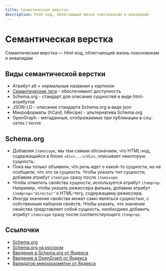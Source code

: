```yaml
---
title: Семантическая верстка
description: html-код, облегчающий жизнь поисковикам и инвалидам
---
```


# Семантическая верстка

Семантическая верстка — html-код, облегчающий жизнь поисковикам и инвалидам

## Виды семантической верстки

- Атрибут alt + нормальные названия у картинок
- [Семантические теги](https://www.w3schools.com/html/html5_semantic_elements.asp) - обеспечивают доступность
- Schema.org - стандарт для описания сущностей в виде html-атрибутов
- JSON-LD - описание стандарта Schema.org в виде json
- Микроформаты (hCard, hRecipe) - альтернатива Schema.org
- OpenGraph - метаданные, отображаемые при публикации в соц-сетях / почте

## Schema.org

- Добавляя `itemscope`, мы тем самым обозначаем, что HTML-код, содержащийся в блоке `<div>...</div>`, описывает
  некоторую сущность.
- Пока мы только объявили, что речь идет о какой-то сущности, но не сообщили, что это за сущность. Чтобы указать тип
  сущности, добавим атрибут `itemtype` сразу после `itemscope`.
- Чтобы отметить свойства сущности, используется атрибут `itemprop`. Например, чтобы указать режиссера фильма, добавим
  атрибут `itemprop="director"` к HTML-тегу, содержащему режиссера.
- Иногда значение свойства может само являться сущностью, с собственным набором свойств. Чтобы указать, что значение
  свойства представляет собой сущность, необходимо добавить атрибут `itemscope` сразу после соответствующего `itemprop`.

## Ссылочки

- [Schema.org](https://schema.org/)
- [Schema.org на русском](http://ruschema.org/)
- [Введение в Schema.org от Яндекса](https://yandex.ru/support/webmaster/schema-org/intro-schema-org.html)
- [Введение в OpenGraph от Яндекса](https://yandex.ru/support/webmaster/open-graph/intro-open-graph.html)
- [Валидатор микроразметки от Яндекса](https://webmaster.yandex.ru/tools/microtest/)
